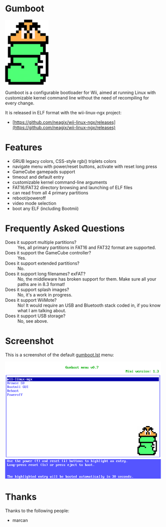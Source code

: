# Gumboot

<a href="https://neagix.github.io/wii-linux-ngx/"><img alt="Gumboot" src="gumboot-logo.png" width="140" title="gumboot" /></a>

Gumboot is a configurable bootloader for Wii, aimed at running Linux with customizable kernel command line without the need of recompiling for every change.

It is released in ELF format with the wii-linux-ngx project:

* [https://github.com/neagix/wii-linux-ngx/releases](https://github.com/neagix/wii-linux-ngx/releases)

# Features

* GRUB legacy colors, CSS-style rgb() triplets colors
* navigate menu with power/reset buttons, activate with reset long press
* GameCube gamepads support
* timeout and default entry
* customizable kernel command-line arguments
* FAT16/FAT32 directory browsing and launching of ELF files
* can read from all 4 primary partitions
* reboot/poweroff
* video mode selection
* boot any ELF (including Bootmii)

# Frequently Asked Questions

<dl>
<dt>Does it support multiple partitions?</dt>
<dd>Yes, all primary partitions in FAT16 and FAT32 format are supported.</dd>
<dt>Does it support the GameCube controller?</dt>
<dd>Yes.</dd>
<dt>Does it support extended partitions?</dt>
<dd>No.</dd>
<dt>Does it support long filenames? exFAT?</dt>
<dd>No, the middleware has broken support for them. Make sure all your paths are in 8.3 format!</dd>
<dt>Does it support splash images?</dt>
<dd>No, it's a work in progress.</dd>
<dt>Does it support WiiMote?</dt>
<dd>No! It would require an USB and Bluetooth stack coded in, if you know what I am talking about.</dd>
<dt>Does it support USB storage?</dt>
<dd>No, see above.</dd>
</dl>

# Screenshot

This is a screenshot of the default [gumboot.lst](https://github.com/neagix/wii-linux-ngx/blob/master/gumboot.lst) menu:

<img alt="Gumboot default menu" src="gumboot-default-menu.png" title="Gumboot default menu" />

# Thanks

Thanks to the following people:
* marcan
